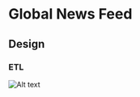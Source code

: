 # Global News Feed

## Design

### ETL

![Alt text](docs/imagesETL_Architecture.png?raw=true "Title")